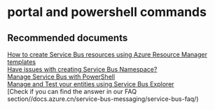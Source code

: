 <properties
	pageTitle="portal and powershell commands"
	description="portal and powershell commands"
	service="microsoft.servicebus"
	resource="namespaces"
	authors="aashu"
	displayOrder=""
	selfHelpType="generic"
	supportTopicIds="32421025"
	resourceTags=""
	productPesIds="13186"
	cloudEnvironments="MoonCake"
/>

# portal and powershell commands

## **Recommended documents**
[How to create Service Bus resources using Azure Resource Manager templates](https://docs.azure.cn/service-bus-messaging/service-bus-resource-manager-overview/)<br>
[Have issues with creating Service Bus Namespace?](https://blogs.msdn.microsoft.com/servicebus/2016/06/03/users-with-rbac-enabled-in-the-new-azure-portal-may-encounter-errors-in-the-classic-portal/)<br>
[Manage Service Bus with PowerShell](https://docs.azure.cn/service-bus-messaging/service-bus-manage-with-ps/)<br>
[Manage and Test your entities using Service Bus Explorer](https://github.com/paolosalvatori/ServiceBusExplorer)<br>
[Check if you can find the answer in our FAQ section//docs.azure.cn/service-bus-messaging/service-bus-faq/)
